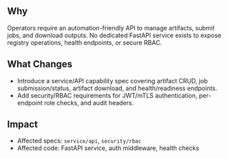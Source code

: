 ## Why
Operators require an automation-friendly API to manage artifacts, submit jobs, and download outputs. No dedicated FastAPI service exists to expose registry operations, health endpoints, or secure RBAC.

## What Changes
- Introduce a service/API capability spec covering artifact CRUD, job submission/status, artifact download, and health/readiness endpoints.
- Add security/RBAC requirements for JWT/mTLS authentication, per-endpoint role checks, and audit headers.

## Impact
- Affected specs: `service/api`, `security/rbac`
- Affected code: FastAPI service, auth middleware, health checks
